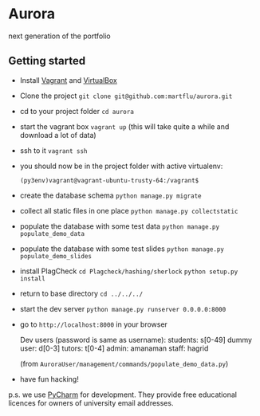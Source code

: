 # Aurora

next generation of the portfolio

## Getting started

- Install [Vagrant](https://www.vagrantup.com/) and [VirtualBox](https://www.virtualbox.org/)
- Clone the project `git clone git@github.com:martflu/aurora.git`
- cd to your project folder `cd aurora`
- start the vagrant box `vagrant up` (this will take quite a while and download a lot of data)
- ssh to it `vagrant ssh`
- you should now be in the project folder with active virtualenv:

  `(py3env)vagrant@vagrant-ubuntu-trusty-64:/vagrant$`

- create the database schema `python manage.py migrate`
- collect all static files in one place `python manage.py collectstatic`
- populate the database with some test data `python manage.py populate_demo_data`
- populate the database with some test slides `python manage.py populate_demo_slides`

- install PlagCheck 
    `cd Plagcheck/hashing/sherlock`
    `python setup.py install`
    
- return to base directory `cd ../../../`
- start the dev server `python manage.py runserver 0.0.0.0:8000`
- go to `http://localhost:8000` in your browser

    Dev users (password is same as username):
    students: s[0-49]
    dummy user: d[0-3]
    tutors: t[0-4]
    admin: amanaman
    staff: hagrid

    (from `AuroraUser/management/commands/populate_demo_data.py`)

- have fun hacking!

p.s. we use [PyCharm](https://www.jetbrains.com/pycharm/) for development. They provide free educational licences for owners of university email addresses.
